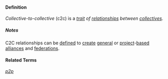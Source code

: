 #### Definition

*Collective-to-collective* (c2c) is a *[trait](https://github.com/gcassel/Modular-Organizing-Terminology/blob/master/terms/trait.md) of [relationships](https://github.com/gcassel/Modular-Organizing-Terminology/blob/master/terms/relate.md) between [collectives](https://github.com/gcassel/Modular-Organizing-Terminology/blob/master/terms/collective.md)*.

##### Notes

C2C relationships can be [defined](https://github.com/gcassel/Modular-Organization-Terminology/blob/master/terms/define.md) to [create](https://github.com/gcassel/Modular-Organization-Terminology/blob/master/terms/create.md) [general](https://github.com/gcassel/Modular-Organization-Terminology/blob/master/terms/generic.md) or [project](https://github.com/gcassel/Modular-Organization-Terminology/blob/master/terms/project.md)-[based](https://github.com/gcassel/Modular-Organization-Terminology/blob/master/terms/base.md) [alliances](https://github.com/gcassel/Modular-Organization-Terminology/blob/master/terms/alliance.md) and [federations](https://github.com/gcassel/Modular-Organization-Terminology/blob/master/terms/federate.md).

#### Related Terms

*[p2p](https://github.com/gcassel/Modular-Organizing-Terminology/blob/master/compound-terms/p2p.md)*
